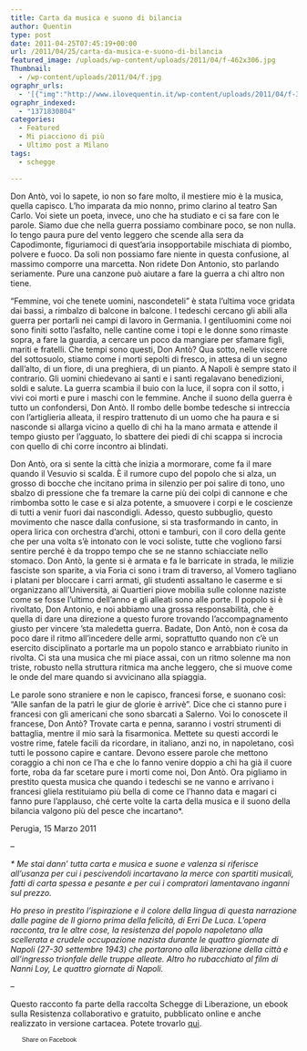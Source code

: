 ```yaml
---
title: Carta da musica e suono di bilancia
author: Quentin
type: post
date: 2011-04-25T07:45:19+00:00
url: /2011/04/25/carta-da-musica-e-suono-di-bilancia
featured_image: /uploads/wp-content/uploads/2011/04/f-462x306.jpg
Thumbnail:
  - /wp-content/uploads/2011/04/f.jpg
ographr_urls:
  - '[{"img":"http://www.ilovequentin.it/wp-content/uploads/2011/04/f-300x141.jpg"}]'
ographr_indexed:
  - "1371830804"
categories:
  - Featured
  - Mi piacciono di più
  - Ultimo post a Milano
tags:
  - schegge

---
```

Don Antò, voi lo sapete, io non so fare molto, il mestiere mio è la musica, quella capisco. L’ho imparata da mio nonno, primo clarino al teatro San Carlo. Voi siete un poeta, invece, uno che ha studiato e ci sa fare con le parole. Siamo due che nella guerra possiamo combinare poco, se non nulla. Io tengo paura pure del vento leggero che scende alla sera da Capodimonte, figuriamoci di quest’aria insopportabile mischiata di piombo, polvere e fuoco. Da soli non possiamo fare niente in questa confusione, al massimo comporre una marcetta. Non ridete Don Antonio, sto parlando seriamente. Pure una canzone può aiutare a fare la guerra a chi altro non tiene.

“Femmine, voi che tenete uomini, nascondeteli” è stata l’ultima voce gridata dai bassi, a rimbalzo di balcone in balcone. I tedeschi cercano gli abili alla guerra per portarli nei campi di lavoro in Germania. I gentiluomini come noi sono finiti sotto l’asfalto, nelle cantine come i topi e le donne sono rimaste sopra, a fare la guardia, a cercare un poco da mangiare per sfamare figli, mariti e fratelli. Che tempi sono questi, Don Antò? Qua sotto, nelle viscere del sottosuolo, stiamo come i morti sepolti di fresco, in attesa di un segno dall’alto, di un fiore, di una preghiera, di un pianto. A Napoli è sempre stato il contrario. Gli uomini chiedevano ai santi e i santi regalavano benedizioni, soldi e salute. La guerra scambia il buio con la luce, il sopra con il sotto, i vivi coi morti e pure i maschi con le femmine. Anche il suono della guerra è tutto un confondersi, Don Antò. Il rombo delle bombe tedesche si intreccia con l’artiglieria alleata, il respiro trattenuto di un uomo che ha paura e si nasconde si allarga vicino a quello di chi ha la mano armata e attende il tempo giusto per l’agguato, lo sbattere dei piedi di chi scappa si incrocia con quello di chi corre incontro ai blindati.

Don Antò, ora si sente la città che inizia a mormorare, come fa il mare quando il Vesuvio si scalda. È il rumore cupo del popolo che si alza, un grosso di bocche che incitano prima in silenzio per poi salire di tono, uno sbalzo di pressione che fa tremare la carne più dei colpi di cannone e che rimbomba sotto le case e si alza potente, a smuovere i corpi e le coscienze di tutti a venir fuori dai nascondigli. Adesso, questo subbuglio, questo movimento che nasce dalla confusione, si sta trasformando in canto, in opera lirica con orchestra d’archi, ottoni e tamburi, con il coro della gente che per una volta s’è intonato con le voci soliste, tutte che vogliono farsi sentire perché è da troppo tempo che se ne stanno schiacciate nello stomaco. Don Antò, la gente si è armata e fa le barricate in strada, le milizie fasciste son sparite, a via Foria ci sono i tram di traverso, al Vomero tagliano i platani per bloccare i carri armati, gli studenti assaltano le caserme e si organizzano all’Università, ai Quartieri piove mobilia sulle colonne naziste come se fosse l’ultimo dell’anno e gli alleati sono alle porte. Il popolo si è rivoltato, Don Antonio, e noi abbiamo una grossa responsabilità, che è quella di dare una direzione a questo furore trovando l’accompagnamento giusto per vincere ’sta maledetta guerra. Badate, Don Antò, non è cosa da poco dare il ritmo all’incedere delle armi, soprattutto quando non c’è un esercito disciplinato a portarle ma un popolo stanco e arrabbiato riunito in rivolta. Ci sta una musica che mi piace assai, con un ritmo solenne ma non triste, robusto nella struttura ritmica ma anche leggero, che si muove come le onde del mare quando si avvicinano alla spiaggia.

Le parole sono straniere e non le capisco, francesi forse, e suonano così: “Alle sanfan de la patrì le giur de glorie è arrivè”. Dice che ci stanno pure i francesi con gli americani che sono sbarcati a Salerno. Voi lo conoscete il francese, Don Antò? Trovate carta e penna, saranno i vostri strumenti di battaglia, mentre il mio sarà la fisarmonica. Mettete su questi accordi le vostre rime, fatele facili da ricordare, in italiano, anzi no, in napoletano, così tutti le possono capire e cantare. Devono essere parole che mettono coraggio a chi non ce l’ha e che lo fanno venire doppio a chi ha già il cuore forte, roba da far scetare pure i morti come noi, Don Antò. Ora pigliamo in prestito questa musica che quando i tedeschi se ne vanno e arrivano i francesi gliela restituiamo più bella di come ce l’hanno data e magari ci fanno pure l’applauso, ché certe volte la carta della musica e il suono della bilancia valgono più del pesce che incartano*.

Perugia, 15 Marzo 2011

&#8211;

_* Me stai dann’ tutta carta e musica e suone e valenza_ _si riferisce all’usanza per cui i pescivendoli incartavano la merce con spartiti musicali, fatti di carta spessa e pesante e per cui i compratori lamentavano inganni sul prezzo._

____Ho preso in prestito l&#8217;ispirazione e il colore della lingua di questa narrazione dalle pagine de Il giorno prima della felicità_, di Erri De Luca. L&#8217;opera racconta, tra le altre cose, la resistenza del popolo napoletano alla scellerata e crudele occupazione nazista durante le quattro giornate di Napoli (27-30 settembre 1943) che portarono alla liberazione della città e all&#8217;ingresso trionfale delle truppe alleate. Altro ho rubacchiato al film di Nanni Loy,_ Le quattro giornate di Napoli_._

&#8211;

Questo racconto fa parte della raccolta Schegge di Liberazione, un ebook sulla Resistenza collaborativo e gratuito, pubblicato online e anche realizzato in versione cartacea. Potete trovarlo [qui][1].

<a href="http://www.facebook.com/share.php?u=http%3A%2F%2Fwww.ilovequentin.it%2F2011%2F04%2F25%2Fcarta-da-musica-e-suono-di-bilancia&t=Carta%20da%20musica%20e%20suono%20di%20bilancia" id="facebook_share_both_1598" style="font-size:11px; line-height:13px; font-family:'lucida grande',tahoma,verdana,arial,sans-serif; text-decoration:none; padding:2px 0 0 20px; height:16px; background:url(http://b.static.ak.fbcdn.net/images/share/facebook_share_icon.gif) no-repeat top left;">Share on Facebook</a>

 [1]: http://scheggediliberazione.wordpress.com/info/